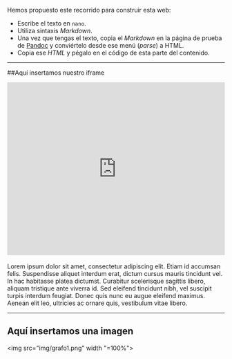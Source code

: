 Hemos propuesto este recorrido para construir esta web: 

- Escribe el texto en `nano`. 
- Utiliza sintaxis _Markdown_.
- Una vez que tengas el texto, copia el _Markdown_ en la página de prueba de [Pandoc](https://pandoc.org/try) y conviértelo desde ese menú (_parse_) a HTML. 
- Copia ese _HTML_ y pégalo en el código de esta parte del contenido. 

-------------------------

##Aquí insertamos nuestro iframe

<iframe title="Número total de parados por mes" aria-label="Interactive line chart" id="datawrapper-chart-FXf9Q" src="https://datawrapper.dwcdn.net/FXf9Q/1/" scrolling="no" frameborder="0" style="width: 0; min-width: 100% !important; border: none;" height="400"></iframe><script type="text/javascript">!function(){"use strict";window.addEventListener("message",(function(a){if(void 0!==a.data["datawrapper-height"])for(var e in a.data["datawrapper-height"]){var t=document.getElementById("datawrapper-chart-"+e)||document.querySelector("iframe[src*='"+e+"']");t&&(t.style.height=a.data["datawrapper-height"][e]+"px")}}))}();
</script>

Lorem ipsum dolor sit amet, consectetur adipiscing elit. Etiam id accumsan felis. Suspendisse aliquet interdum erat, dictum cursus mauris tincidunt vel. In hac habitasse platea dictumst. Curabitur scelerisque sagittis libero, aliquam tristique ante viverra id. Sed eleifend tincidunt nibh, vel suscipit turpis interdum feugiat. Donec quis nunc eu augue eleifend maximus. Aenean elit leo, ultricies ac ornare quis, vestibulum vitae libero. 

-------------------------

## Aquí insertamos una imagen 
<img src="img/grafo1.png" width "=100%">
